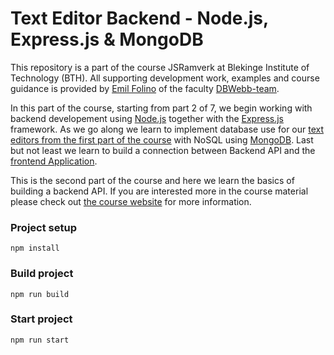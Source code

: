 # Text Editor Backend - Node.js, Express.js & MongoDB

This repository is a part of the course JSRamverk at Blekinge Institute of Technology (BTH).
All supporting development work, examples and course guidance is provided by [Emil Folino](https://github.com/emilfolino?utf8=%E2%9C%93&tab=repositories&q=me-&type=&language=) of the faculty [DBWebb-team](https://dbwebb.se/).  

In this part of the course, starting from part 2 of 7, we begin working with backend developement using [Node.js](https://nodejs.org/en/docs/) together with the [Express.js]() framework. 
As we go along we learn to implement database use for our [text editors from the first part of the course](https://github.com/DMoest/editor-frontend-vue) with NoSQL using [MongoDB](https://www.mongodb.com/). 
Last but not least we learn to build a connection between Backend API and the [frontend Application](https://github.com/DMoest/editor-frontend-vue). 

This is the second part of the course and here we learn the basics of building a backend API.
If you are interested more in the course material please check out [the course website](https://jsramverk.se/backend) for more information.



### Project setup
```
npm install
```

### Build project
```
npm run build
```

### Start project
```
npm run start
```
